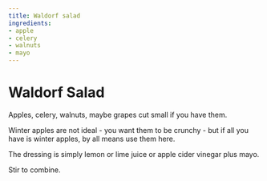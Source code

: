 ```yaml
---
title: Waldorf salad
ingredients:
- apple
- celery
- walnuts
- mayo
---
```


# Waldorf Salad

Apples, celery, walnuts, maybe grapes cut small if you
have them.

Winter apples are not ideal - you want them to be crunchy -
but if all you have is winter apples, by all means use them
here.

The dressing is simply lemon or lime juice or apple cider vinegar
plus mayo.

Stir to combine.

